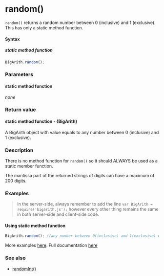 # random()
`random()` returns a random number between 0 (inclusive) and 1 (exclusive). This has only a static method function.

#### Syntax
##### static method function
```javascript
BigArith.random();
```
 
### Parameters
#### static method function
*none*

### Return value
#### static method function - {BigArith}
A BigArith object with value equals to any number between 0 (inclusive) and 1 (exclusive).

### Description
There is no method function for `random()` so it should ALWAYS be used as a static member function.

The mantissa part of the returned strings of digits can have a maximum of 200 digits.


### Examples

> In the server-side, always remember to add the line `var BigArith = require('bigarith.js');` however every other thing remains the same in both server-side and client-side code.

#### Using static method function

```javascript
BigArith.random(); //any number between 0(inclusive) and 1(exclusive) with a maximum of 200 decimal places
```

More examples [here](https://github.com/osofem/bigarith.js/tree/master/examples/). Full documentation [here](https://github.com/osofem/bigarith.js/tree/master/documentation)

### See also
* [randomInt()](https://osofem.github.io/bigarith.js/documentation/randomint.html)